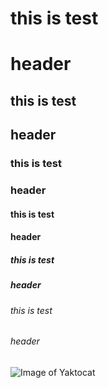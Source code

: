 # this is test <h1> header
## this is test <h2> header
### this is test <h3> header
#### this is test <h4> header
##### this is test <h5> header
###### this is test <h6> header

![Image of Yaktocat](https://octodex.github.com/images/yaktocat.png)

